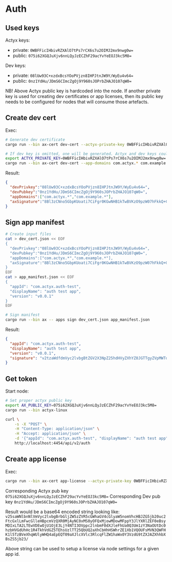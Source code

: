 # Auth

## Used keys

Actyx keys:

- private: `0WBFFicIHbivRZXAlO7tPs7rCX6s7u2OIMJ2mx9nwg0w=`
- public:  `075i62XGQJuXjv6nnLQyJzECZhF29acYvYeEOJ3kc5M8=`

Dev keys:

- private: `08lUw93C+xzdxBcsYOoPVjzn8IHPJtnJW9Y/WyEu4v64=`
- public:  `0nz1YdHu/JDmS6CImcZgOj9Y960sJOPrbZHAJO107qW0=`

NB! Above Actyx public key is hardcoded into the node. If another private key is used for creating dev certificates or app licenses, then its public key needs to be configured for nodes that will consume those artefacts.

## Create dev cert

Exec:

```sh
# Generate dev certificate
cargo run --bin ax-cert dev-cert --actyx-private-key 0WBFFicIHbivRZXAlO7tPs7rCX6s7u2OIMJ2mx9nwg0w= --dev-private-key 08lUw93C+xzdxBcsYOoPVjzn8IHPJtnJW9Y/WyEu4v64= --app-domains com.actyx.* com.example.*

# If dev key is omitted, one will be generated. Actyx and dev keys could be provided in the form of env vars
export ACTYX_PRIVATE_KEY=0WBFFicIHbivRZXAlO7tPs7rCX6s7u2OIMJ2mx9nwg0w=
cargo run --bin ax-cert dev-cert --app-domains com.actyx.* com.example.*
```

Result:

```json
{
  "devPrivkey":"08lUw93C+xzdxBcsYOoPVjzn8IHPJtnJW9Y/WyEu4v64=",
  "devPubkey":"0nz1YdHu/JDmS6CImcZgOj9Y960sJOPrbZHAJO107qW0=",
  "appDomains":["com.actyx.*","com.example.*"],
  "axSignature":"8Bl3zCNno5GbpKUoati7CiFgr0KGwNHB1kTwBVKzO9pzW07hFkkQ+GXvyc9QaWhHT5aXzzO+mVrx3eiC7TREAQ=="
}
```

## Sign app manifest

```sh
# Create input files
cat > dev_cert.json << EOF
{
  "devPrivkey":"08lUw93C+xzdxBcsYOoPVjzn8IHPJtnJW9Y/WyEu4v64=",
  "devPubkey":"0nz1YdHu/JDmS6CImcZgOj9Y960sJOPrbZHAJO107qW0=",
  "appDomains":["com.actyx.*","com.example.*"],
  "axSignature":"8Bl3zCNno5GbpKUoati7CiFgr0KGwNHB1kTwBVKzO9pzW07hFkkQ+GXvyc9QaWhHT5aXzzO+mVrx3eiC7TREAQ=="
}
EOF
cat > app_manifest.json << EOF
{
  "appId": "com.actyx.auth-test",
  "displayName": "auth test app",
  "version": "v0.0.1"
}
EOF

# Sign manifest 
cargo run --bin ax -- apps sign dev_cert.json app_manifest.json
```

Result:

```json
{
  "appId": "com.actyx.auth-test",
  "displayName": "auth test app",
  "version": "v0.0.1",
  "signature": "v2tzaWdfdmVyc2lvbgBtZGV2X3NpZ25hdHVyZXhYZ0JGTTgyZVpMWTdJQzhRbmFuVzFYZ0xrZFRQaDN5aCtGeDJlZlVqYm9qWGtUTWhUdFZNRU9BZFJaMVdTSGZyUjZUOHl1NEFKdFN5azhMbkRvTVhlQnc9PWlkZXZQdWJrZXl4LTBuejFZZEh1L0pEbVM2Q0ltY1pnT2o5WTk2MHNKT1ByYlpIQUpPMTA3cVcwPWphcHBEb21haW5zgmtjb20uYWN0eXguKm1jb20uZXhhbXBsZS4qa2F4U2lnbmF0dXJleFg4QmwzekNObm81R2JwS1VvYXRpN0NpRmdyMEtHd05IQjFrVHdCVkt6TzlwelcwN2hGa2tRK0dYdnljOVFhV2hIVDVhWHp6TyttVnJ4M2VpQzdUUkVBUT09/w=="
}
```

## Get token

Start node:

```bash
# Set proper actyx public key
export AX_PUBLIC_KEY=075i62XGQJuXjv6nnLQyJzECZhF29acYvYeEOJ3kc5M8=
cargo run --bin actyx-linux
```

```bash
curl \
    -s -X "POST" \
    -H "Content-Type: application/json" \
    -H "Accept: application/json" \
    -d '{"appId": "com.actyx.auth-test", "displayName": "auth test app","version": "v0.0.1", "signature": "v2tzaWdfdmVyc2lvbgBtZGV2X3NpZ25hdHVyZXhYZ0JGTTgyZVpMWTdJQzhRbmFuVzFYZ0xrZFRQaDN5aCtGeDJlZlVqYm9qWGtUTWhUdFZNRU9BZFJaMVdTSGZyUjZUOHl1NEFKdFN5azhMbkRvTVhlQnc9PWlkZXZQdWJrZXl4LTBuejFZZEh1L0pEbVM2Q0ltY1pnT2o5WTk2MHNKT1ByYlpIQUpPMTA3cVcwPWphcHBEb21haW5zgmtjb20uYWN0eXguKm1jb20uZXhhbXBsZS4qa2F4U2lnbmF0dXJleFg4QmwzekNObm81R2JwS1VvYXRpN0NpRmdyMEtHd05IQjFrVHdCVkt6TzlwelcwN2hGa2tRK0dYdnljOVFhV2hIVDVhWHp6TyttVnJ4M2VpQzdUUkVBUT09/w=="}' \
    http://localhost:4454/api/v2/auth
```

## Create app license

Exec:

```sh
cargo run --bin ax-cert app-license --actyx-private-key 0WBFFicIHbivRZXAlO7tPs7rCX6s7u2OIMJ2mx9nwg0w= --email customer@example.com --app-id com.sample.app --expires-at 2024-11-28T12:00:00Z
```

Corresponding Actyx pub key `075i62XGQJuXjv6nnLQyJzECZhF29acYvYeEOJ3kc5M8=`
Corresponding Dev pub key `0nz1YdHu/JDmS6CImcZgOj9Y960sJOPrbZHAJO107qW0=`

Result would be a base64 encoded string looking like:
`v25saWNlbnNlVmVyc2lvbgBrbGljZW5zZVR5cGWhaGV4cGlyaW5nomVhcHBJZG5jb20uc2FtcGxlLmFwcGlleHBpcmVzQXR0MjAyNC0xMS0yOFQxMjowMDowMFppY3JlYXRlZEF0eBsyMDIxLTA2LTEwVDEwOjU1OjE3LjY4NTI3OVppc2lnbmF0dXJleFhUa0Q3Um1zY3NaOUtDc0hzbHVGdUhHc1R4TkhVdGZ5TEhsUzlTT25QbUQ2aXhCbHhHSWhrZE1Xb1VQOUFsMVN3QWFHK1l5TzBVeXhqWUlyWHQ4aEpEQT09aXJlcXVlc3RlcqFlZW1haWx0Y3VzdG9tZXJAZXhhbXBsZS5jb23/`

Above string can be used to setup a license via node settings for a given app id.
